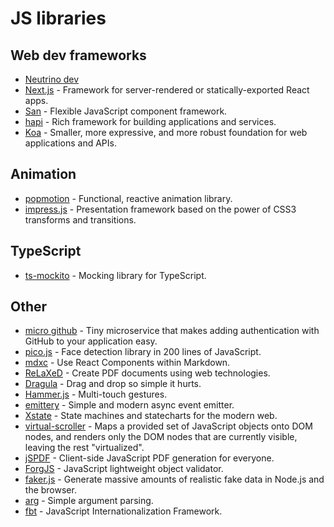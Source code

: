 # JS libraries

## Web dev frameworks

- [Neutrino dev](https://github.com/mozilla-neutrino/neutrino-dev)
- [Next.js](https://github.com/zeit/next.js/) - Framework for server-rendered or statically-exported React apps.
- [San](https://github.com/baidu/san) - Flexible JavaScript component framework.
- [hapi](https://hapijs.com/) - Rich framework for building applications and services.
- [Koa](https://koajs.com/#introduction) - Smaller, more expressive, and more robust foundation for web applications and APIs.

## Animation

- [popmotion](https://github.com/Popmotion/popmotion) - Functional, reactive animation library.
- [impress.js](https://github.com/impress/impress.js) - Presentation framework based on the power of CSS3 transforms and transitions.

## TypeScript

- [ts-mockito](https://github.com/NagRock/ts-mockito) - Mocking library for TypeScript.

## Other

- [micro github](https://github.com/mxstbr/micro-github) - Tiny microservice that makes adding authentication with GitHub to your application easy.
- [pico.js](https://github.com/tehnokv/picojs) - Face detection library in 200 lines of JavaScript.
- [mdxc](https://github.com/jamesknelson/mdxc) - Use React Components within Markdown.
- [ReLaXeD](https://github.com/RelaxedJS/ReLaXed) - Create PDF documents using web technologies.
- [Dragula](https://github.com/bevacqua/dragula) - Drag and drop so simple it hurts.
- [Hammer.js](https://github.com/hammerjs/hammer.js) - Multi-touch gestures.
- [emittery](https://github.com/sindresorhus/emittery) - Simple and modern async event emitter.
- [Xstate](https://github.com/davidkpiano/xstate) - State machines and statecharts for the modern web.
- [virtual-scroller](https://github.com/valdrinkoshi/virtual-scroller) - Maps a provided set of JavaScript objects onto DOM nodes, and renders only the DOM nodes that are currently visible, leaving the rest "virtualized".
- [jSPDF](https://github.com/MrRio/jsPDF) - Client-side JavaScript PDF generation for everyone.
- [ForgJS](https://github.com/oussamahamdaoui/forgJs) - JavaScript lightweight object validator.
- [faker.js](https://github.com/Marak/faker.js) - Generate massive amounts of realistic fake data in Node.js and the browser.
- [arg](https://github.com/zeit/arg) - Simple argument parsing.
- [fbt](https://github.com/facebookincubator/fbt) - JavaScript Internationalization Framework.